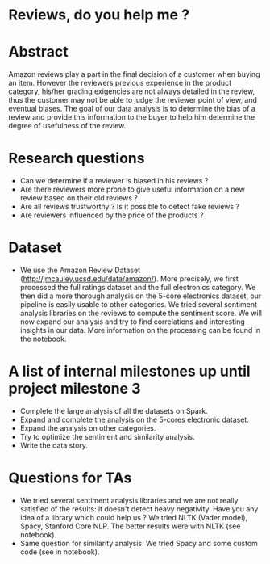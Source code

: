 # Reviews, do you help me ?

# Abstract
Amazon reviews play a part in the final decision of a customer when buying an item. However the reviewers previous experience in the product category, his/her grading exigencies are not always detailed in the review, thus the customer may not be able to judge the reviewer point of view, and eventual biases. The goal of our data analysis is to determine the bias of a review and provide this information to the buyer to help him determine the degree of usefulness of the review.

# Research questions
- Can we determine if a reviewer is biased in his reviews ?
- Are there reviewers more prone to give useful information on a new review based on their old reviews ?
- Are all reviews trustworthy ? Is it possible to detect fake reviews ?
- Are reviewers influenced by the price of the products ?


# Dataset
- We use the Amazon Review Dataset (http://jmcauley.ucsd.edu/data/amazon/). More precisely, we first processed the full ratings dataset and the full electronics category. We then did a more thorough analysis on the 5-core electronics dataset, our pipeline is easily usable to other categories. We tried several sentiment analysis libraries on the reviews to compute the sentiment score. We will now expand our analysis and try to find correlations and interesting insights in our data. More information on the processing can be found in the notebook.

# A list of internal milestones up until project milestone 3
- Complete the large analysis of all the datasets on Spark.
- Expand and complete the analysis on the 5-cores electronic dataset.
- Expand the analysis on other categories.
- Try to optimize the sentiment and similarity analysis.
- Write the data story.

# Questions for TAs
- We tried several sentiment analysis libraries and we are not really satisfied of the results: it doesn't detect heavy negativity. Have you any idea of a library which could help us ? We tried NLTK (Vader model), Spacy, Stanford Core NLP. The better results were with NLTK (see notebook).
- Same question for similarity analysis. We tried Spacy and some custom code (see in notebook).
